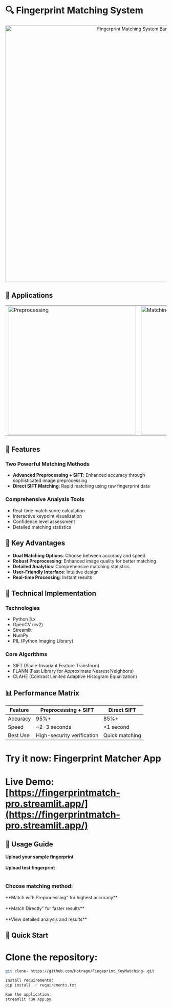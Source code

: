# 🔍 Fingerprint Matching System

<div align="center">
  <img src="https://easy-peasy.ai/cdn-cgi/image/quality=80,format=auto,width=700/https://fdczvxmwwjwpwbeeqcth.supabase.co/storage/v1/object/public/images/de16ba23-7b79-419e-b246-80ce1913d1e1/19ce1f54-a18a-4f54-bf0d-934b0599bda6.png" width="800" alt="Fingerprint Matching System Banner"/>
</div>

## 📱 Applications

<div align="center">
  <table>
    <tr>
      <td><img src="https://www.fingertec.com/companyprofile/development/images/bio-02-04.jpg" width="400" alt="Preprocessing"/></td>
      <td><img src= "https://www.fingertec.com/companyprofile/development/images/bio-02-02.jpg" width="400" alt="Matching"/></td>
    </tr>
  </table>
  
</div>

## 🎯 Features

### Two Powerful Matching Methods
- **Advanced Preprocessing + SIFT**: Enhanced accuracy through sophisticated image preprocessing
- **Direct SIFT Matching**: Rapid matching using raw fingerprint data

### Comprehensive Analysis Tools
- Real-time match score calculation
- Interactive keypoint visualization
- Confidence level assessment
- Detailed matching statistics

## 💫 Key Advantages

- **Dual Matching Options**: Choose between accuracy and speed
- **Robust Preprocessing**: Enhanced image quality for better matching
- **Detailed Analytics**: Comprehensive matching statistics
- **User-Friendly Interface**: Intuitive design
- **Real-time Processing**: Instant results

## 🔧 Technical Implementation

### Technologies
- Python 3.x
- OpenCV (cv2)
- Streamlit
- NumPy
- PIL (Python Imaging Library)

### Core Algorithms
- SIFT (Scale-Invariant Feature Transform)
- FLANN (Fast Library for Approximate Nearest Neighbors)
- CLAHE (Contrast Limited Adaptive Histogram Equalization)

## 📊 Performance Matrix

| Feature | Preprocessing + SIFT | Direct SIFT |
|---------|---------------------|-------------|
| Accuracy | 95%+ | 85%+ |
| Speed | ~2-3 seconds | <1 second |
| Best Use | High-security verification | Quick matching |

# Try it now: Fingerprint Matcher App
# Live Demo: [https://fingerprintmatch-pro.streamlit.app/](https://fingerprintmatch-pro.streamlit.app/)</br>
## 📝 Usage Guide
**Upload your sample fingerprint**<br></br>
**Upload test fingerprint**<br></br>
<h3>Choose matching method:</h3>
**Match with Preprocessing" for highest accuracy**<br></br>
**Match Directly" for faster results**<br></br>
**View detailed analysis and results**

## 🚀 Quick Start

# Clone the repository:
```bash
git clone- https://github.com/Hotragn/Fingeprint_KeyMatching-.git

Install requirements:
pip install -r requirements.txt

Run the application:
streamlit run App.py
